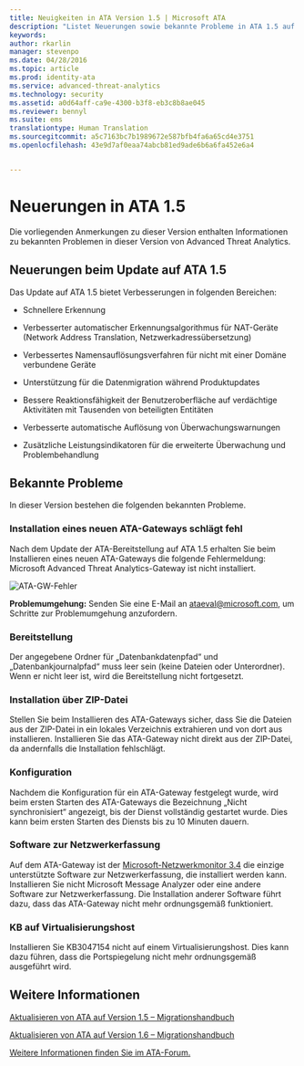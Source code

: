 ```yaml
---
title: Neuigkeiten in ATA Version 1.5 | Microsoft ATA
description: "Listet Neuerungen sowie bekannte Probleme in ATA 1.5 auf."
keywords: 
author: rkarlin
manager: stevenpo
ms.date: 04/28/2016
ms.topic: article
ms.prod: identity-ata
ms.service: advanced-threat-analytics
ms.technology: security
ms.assetid: a0d64aff-ca9e-4300-b3f8-eb3c8b8ae045
ms.reviewer: bennyl
ms.suite: ems
translationtype: Human Translation
ms.sourcegitcommit: a5c7163bc7b1989672e587bfb4fa6a65cd4e3751
ms.openlocfilehash: 43e9d7af0eaa74abcb81ed9ade6b6a6fa452e6a4


---
```


# Neuerungen in ATA 1.5
Die vorliegenden Anmerkungen zu dieser Version enthalten Informationen zu bekannten Problemen in dieser Version von Advanced Threat Analytics.

## Neuerungen beim Update auf ATA 1.5
Das Update auf ATA 1.5 bietet Verbesserungen in folgenden Bereichen:

-   Schnellere Erkennung

-   Verbesserter automatischer Erkennungsalgorithmus für NAT-Geräte (Network Address Translation, Netzwerkadressübersetzung)

-   Verbessertes Namensauflösungsverfahren für nicht mit einer Domäne verbundene Geräte

-   Unterstützung für die Datenmigration während Produktupdates

-   Bessere Reaktionsfähigkeit der Benutzeroberfläche auf verdächtige Aktivitäten mit Tausenden von beteiligten Entitäten

-   Verbesserte automatische Auflösung von Überwachungswarnungen

-   Zusätzliche Leistungsindikatoren für die erweiterte Überwachung und Problembehandlung

## Bekannte Probleme
In dieser Version bestehen die folgenden bekannten Probleme.

### Installation eines neuen ATA-Gateways schlägt fehl
Nach dem Update der ATA-Bereitstellung auf ATA 1.5 erhalten Sie beim Installieren eines neuen ATA-Gateways die folgende Fehlermeldung: Microsoft Advanced Threat Analytics-Gateway ist nicht installiert.

![ATA-GW-Fehler](media/ata-install-error.png)

<b>Problemumgehung:</b> Senden Sie eine E-Mail an <ataeval@microsoft.com>, um Schritte zur Problemumgehung anzufordern.
### Bereitstellung
Der angegebene Ordner für „Datenbankdatenpfad“ und „Datenbankjournalpfad“ muss leer sein (keine Dateien oder Unterordner).
Wenn er nicht leer ist, wird die Bereitstellung nicht fortgesetzt.

### Installation über ZIP-Datei
Stellen Sie beim Installieren des ATA-Gateways sicher, dass Sie die Dateien aus der ZIP-Datei in ein lokales Verzeichnis extrahieren und von dort aus installieren. Installieren Sie das ATA-Gateway nicht direkt aus der ZIP-Datei, da andernfalls die Installation fehlschlägt.

### Konfiguration
Nachdem die Konfiguration für ein ATA-Gateway festgelegt wurde, wird beim ersten Starten des ATA-Gateways die Bezeichnung „Nicht synchronisiert“ angezeigt, bis der Dienst vollständig gestartet wurde. Dies kann beim ersten Starten des Diensts bis zu 10 Minuten dauern.

### Software zur Netzwerkerfassung
Auf dem ATA-Gateway ist der [Microsoft-Netzwerkmonitor 3.4](http://www.microsoft.com/download/details.aspx?id=4865) die einzige unterstützte Software zur Netzwerkerfassung, die installiert werden kann. Installieren Sie nicht Microsoft Message Analyzer oder eine andere Software zur Netzwerkerfassung. Die Installation anderer Software führt dazu, dass das ATA-Gateway nicht mehr ordnungsgemäß funktioniert.

### KB auf Virtualisierungshost
Installieren Sie KB3047154 nicht auf einem Virtualisierungshost. Dies kann dazu führen, dass die Portspiegelung nicht mehr ordnungsgemäß ausgeführt wird.

## Weitere Informationen

[Aktualisieren von ATA auf Version 1.5 – Migrationshandbuch](ata-update-1.5-migration-guide.md)

[Aktualisieren von ATA auf Version 1.6 – Migrationshandbuch](ata-update-1.6-migration-guide.md)

[Weitere Informationen finden Sie im ATA-Forum.](https://social.technet.microsoft.com/Forums/security/home?forum=mata)



<!--HONumber=Jul16_HO3-->


